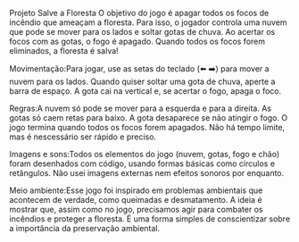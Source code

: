 Projeto Salve a Floresta
O objetivo do jogo é apagar todos os focos de incêndio que ameaçam a floresta. Para isso, o jogador controla uma nuvem que pode se mover para os lados e soltar gotas de chuva. Ao acertar os focos com as gotas, o fogo é apagado. Quando todos os focos forem eliminados, a floresta é salva!

Movimentação:Para jogar, use as setas do teclado (⬅️ ➡️) para mover a nuvem para os lados. Quando quiser soltar uma gota de chuva, aperte a barra de espaço. A gota cai na vertical e, se acertar o fogo, apaga o foco.

Regras:A nuvem só pode se mover para a esquerda e para a direita.
As gotas só caem retas para baixo.
A gota desaparece se não atingir o fogo.
O jogo termina quando todos os focos forem apagados.
Não há tempo limite, mas é nescessário ser rápido e preciso.

Imagens e sons:Todos os elementos do jogo (nuvem, gotas, fogo e chão) foram desenhados com código, usando formas básicas como círculos e retângulos. Não usei imagens externas nem efeitos sonoros por enquanto.

Meio ambiente:Esse jogo foi inspirado em problemas ambientais que acontecem de verdade, como queimadas e desmatamento. A ideia é mostrar que, assim como no jogo, precisamos agir para combater os incêndios e proteger a floresta. É uma forma simples de conscientizar sobre a importância da preservação ambiental.
